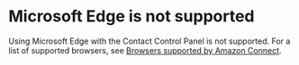 # Microsoft Edge is not supported<a name="microsoft-edge-not-supported"></a>

Using Microsoft Edge with the Contact Control Panel is not supported\. For a list of supported browsers, see [Browsers supported by Amazon Connect](browsers.md)\. 